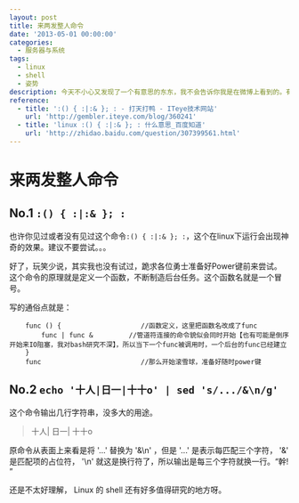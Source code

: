 ```yaml
---
layout: post
title: 来两发整人命令
date: '2013-05-01 00:00:00'
categories:
  - 服务器与系统
tags:
  - linux
  - shell
  - 姿势
description: 今天不小心又发现了一个有意思的东东，我不会告诉你我是在微博上看到的。有胆量可以来试试呀。
reference:
  - title: ':() { :|:& }; : - 打天打鸭 - ITeye技术网站'
    url: 'http://gembler.iteye.com/blog/360241'
  - title: 'linux :() { :|:& }; : 什么意思_百度知道'
    url: 'http://zhidao.baidu.com/question/307399561.html'
---
```


# 来两发整人命令

## No.1 `:() { :|:& }; :`

也许你见过或者没有见过这个命令`:() { :|:& }; :`，这个在linux下运行会出现神奇的效果。建议不要尝试。。。

好了，玩笑少说，其实我也没有试过，跪求各位勇士准备好Power键前来尝试。
这个命令的原理就是定义一个函数，不断制造后台任务。这个函数名就是一个冒号。

写的通俗点就是：

```shell
    func () {                    //函数定义，这里把函数名改成了func
        func | func &         //管道符连接的命令貌似会同时开始【也有可能是倒序开始来IO阻塞，我对bash研究不深】，所以当下一个func被调用时，一个后台的func已经建立
    }
    func                         //那么开始滚雪球，准备好随时power键
```

## No.2 `echo '十人|日一|十十o' | sed 's/.../&\n/g' `

这个命令输出几行字符串，没多大的用途。

> 十人|
> 日一|
> 十十o

原命令从表面上来看是将 '...' 替换为 '&\n' ，但是 '...' 是表示每匹配三个字符， '&' 是匹配项的占位符， '\n' 就这是换行符了，所以输出是每三个字符就换一行。“幹! ”

还是不太好理解， Linux 的 shell 还有好多值得研究的地方呀。
